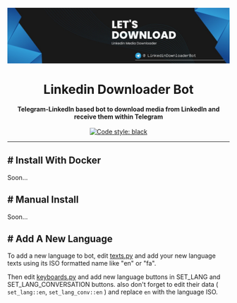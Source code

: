 ![Let's Download !](./banner.png "DownloadIn")

<div align="center">
    <h1> Linkedin Downloader Bot </h1>
</div>

<div align="center">
    <strong>Telegram-LinkedIn based bot to download media from LinkedIn and receive them within Telegram</strong>
</div>

<br>

<div align="center">
  <a href="https://github.com/python/black">
    <img src="https://img.shields.io/badge/code%20style-black-000000.svg" alt="Code style: black">
  </a>
</div>

<hr>

## # Install With Docker
Soon...

## # Manual Install
Soon...

## # Add A New Language
To add a new language to bot, edit [texts.py](utils/telegram/texts.py) and add your new language
texts using its ISO formatted name like "en" or "fa".

Then edit [keyboards.py](utils/telegram/keyboards.py) and add new language buttons in SET_LANG and SET_LANG_CONVERSATION
buttons. also don't forget to edit their data ( `set_lang::en`, `set_lang_conv::en` ) and replace `en` with the language ISO.